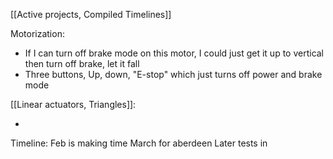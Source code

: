 
[[Active projects, Compiled Timelines]]

Motorization:

- If I can turn off brake mode on this motor, I could just get it up to vertical then turn off brake, let it fall
- Three buttons, Up, down, "E-stop" which just turns off power and brake mode

[[Linear actuators, Triangles]]:

- 


Timeline:
	Feb is making time
	March for aberdeen
	Later tests in 